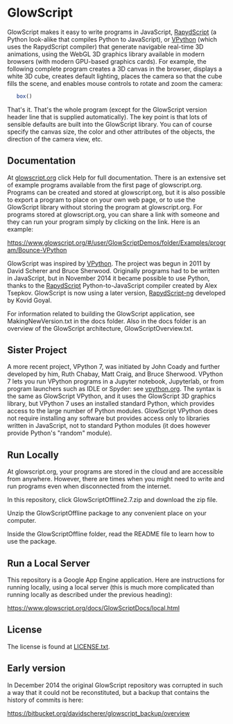 GlowScript
==========
GlowScript makes it easy to write programs in JavaScript, [RapydScript](https://github.com/kovidgoyal/rapydscript-ng) (a Python look-alike that compiles Python to JavaScript), or [VPython](http://vpython.org) (which uses the RapydScript compiler) that generate navigable real-time 3D animations, using the WebGL 3D graphics library available in modern browsers (with modern GPU-based graphics cards). For example, the following complete program creates a 3D canvas in the browser, displays a white 3D cube, creates default lighting, places the camera so that the cube fills the scene, and enables mouse controls to rotate and zoom the camera:

```javascript
   box()
```

That's it. That's the whole program (except for the GlowScript version header line that is supplied automatically). The key point is that lots of sensible defaults are built into the GlowScript library. You can of course specify the canvas size, the color and other attributes of the objects, the direction of the camera view, etc.

Documentation
-------------
At [glowscript.org](http://glowscript.org) click Help for full documentation. There is an extensive set of example programs available from the first page of glowscript.org. Programs can be created and stored at glowscript.org, but it is also possible to export a program to place on your own web page, or to use the GlowScript library without storing the program at glowscript.org. For programs stored at glowscript.org, you can share a link with someone and they can run your program simply by clicking on the link. Here is an example:

   https://www.glowscript.org/#/user/GlowScriptDemos/folder/Examples/program/Bounce-VPython

GlowScript was inspired by [VPython](http://vpython.org). The project was begun in 2011 by David Scherer and Bruce Sherwood. Originally programs had to be written in JavaScript, but in November 2014 it became possible to use Python, thanks to the [RapydScript](https://github.com/atsepkov/RapydScript) Python-to-JavaScript compiler created by Alex Tsepkov. GlowScript is now using a later version, [RapydScript-ng](https://github.com/kovidgoyal/rapydscript-ng) developed by Kovid Goyal.

For information related to building the GlowScript application, see MakingNewVersion.txt in the docs folder. Also in the docs folder is an overview of the GlowScript architecture, GlowScriptOverview.txt.

Sister Project
--------------
A more recent project, VPython 7, was initiated by John Coady and further developed by him, Ruth Chabay, Matt Craig, and Bruce Sherwood. VPython 7 lets you run VPython programs in a Jupyter notebook, Jupyterlab, or from program launchers such as IDLE or Spyder: see [vpython.org](https://vpython.org). The syntax is the same as GlowScript VPython, and it uses the GlowScript 3D graphics library, but VPython 7 uses an installed standard Python, which provides access to the large number of Python modules. GlowScript VPython does not require installing any software but provides access only to libraries written in JavaScript, not to standard Python modules (it does however provide Python's "random" module).
 
Run Locally
------------------
At glowscript.org, your programs are stored in the cloud and are accessible from anywhere. However, there are times when you might need to write and run programs even when disconnected from the internet.

In this repository, click GlowScriptOffline2.7.zip and download the zip file.

Unzip the GlowScriptOffline package to any convenient place on your computer.

Inside the GlowScriptOffline folder, read the README file to learn how to use the package. 
 
Run a Local Server
------------------
This repository is a Google App Engine application. Here are instructions for running locally, using a local server (this is much more complicated than running locally as described under the previous heading):

   https://www.glowscript.org/docs/GlowScriptDocs/local.html

License
-------
The license is found at [LICENSE.txt](https://github.com/BruceSherwood/glowscript/blob/master/LICENSE.txt).

Early version
------------------------------------------------------------------------------
In December 2014 the original GlowScript repository was corrupted in such a way that it could not be reconstituted, but a backup that contains the history of commits is here:

   https://bitbucket.org/davidscherer/glowscript_backup/overview
